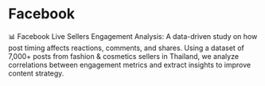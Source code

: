 # Facebook
📊 Facebook Live Sellers Engagement Analysis: A data-driven study on how post timing affects reactions, comments, and shares. Using a dataset of 7,000+ posts from fashion &amp; cosmetics sellers in Thailand, we analyze correlations between engagement metrics and extract insights to improve content strategy.
